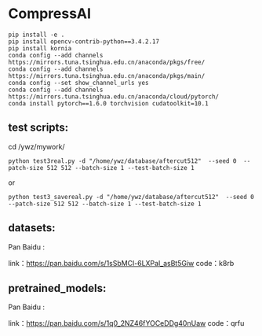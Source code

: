 # CompressAI
```
pip install -e . 
pip install opencv-contrib-python==3.4.2.17 
pip install kornia 
conda config --add channels https://mirrors.tuna.tsinghua.edu.cn/anaconda/pkgs/free/
conda config --add channels https://mirrors.tuna.tsinghua.edu.cn/anaconda/pkgs/main/
conda config --set show_channel_urls yes
conda config --add channels https://mirrors.tuna.tsinghua.edu.cn/anaconda/cloud/pytorch/
conda install pytorch==1.6.0 torchvision cudatoolkit=10.1
```



## test scripts:

cd /ywz/mywork/

```python test3real.py -d "/home/ywz/database/aftercut512"  --seed 0  --patch-size 512 512 --batch-size 1 --test-batch-size 1```

or

```python test3_savereal.py -d "/home/ywz/database/aftercut512"  --seed 0  --patch-size 512 512 --batch-size 1 --test-batch-size 1```



## datasets:

Pan Baidu :

link：https://pan.baidu.com/s/1sSbMCl-6LXPal_asBt5Giw 
code：k8rb 

## pretrained_models:

Pan Baidu :

link：https://pan.baidu.com/s/1q0_2NZ46fYOCeDDg40nUaw 
code：qrfu 









